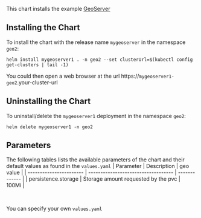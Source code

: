 This chart installs the example [GeoServer](../geoserver/README.md)


## Installing the Chart
To install the chart with the release name `mygeoserver` in the namespace `geo2`:
```
helm install mygeoserver1 . -n geo2 --set clusterUrl=$(kubectl config get-clusters | tail -1)
```

You could then open a web browser at the url https://`mygeoserver1-geo2`.your-cluster-url


## Uninstalling the Chart
To uninstall/delete the  `mygeoserver1` deployment in the namespace `geo2`:
```
helm delete mygeoserver1 -n geo2
```

## Parameters
The following tables lists the available parameters of the chart and their default values as found in the `values.yaml`
| Parameter               | Description                         | geo value |
| ----------------------- | ----------------------------------- | ------------- |
| persistence.storage     | Storage amount requested by the pvc | 100Mi         |

<br/>

You can specify your own `values.yaml`
